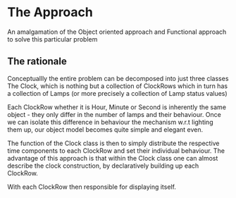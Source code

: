 # The Approach

An amalgamation of the Object oriented approach and Functional approach to solve this particular problem

## The rationale

Conceptuallly the entire problem can be decomposed into just three classes The Clock, which is nothing but a collection of ClockRows which in turn has a collection of Lamps (or more precisely a collection of Lamp status values)

Each ClockRow whether it is Hour, Minute or Second is inherently the same object - they only differ in the number of lamps and their behaviour. Once we can isolate this difference in behaviour the mechanism w.r.t lighting them up, our object model becomes quite simple and elegant even.

The function of the Clock class is then to simply distribute the respective time components to each ClockRow and set their individual behaviour. The advantage of this approach is that within the Clock class one can almost describe the clock construction, by declaratively building up each ClockRow.

With each ClockRow then responsible for displaying itself. 
